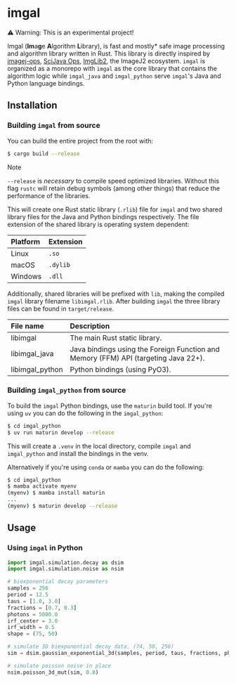# imgal

⚠️ Warning: This is an experimental project!

Imgal (**Im**a**g**e **A**lgorithm **L**ibrary), is fast and mostly* safe image processing and algorithm library written in Rust. This library is directly inspired by [imagej-ops](https://github.com/imagej/imagej-ops/),
[SciJava Ops](https://github.com/scijava/scijava), [ImgLib2](https://github.com/imglib/imglib2), the ImageJ2 ecosystem. `imgal` is organized as a monorepo with `imgal` as the core library that contains the algorithm logic while `imgal_java` and `imgal_python` serve `imgal`'s
Java and Python language bindings.

## Installation

### Building `imgal` from source

You can build the entire project from the root with:

```bash
$ cargo build --release
```
> [!NOTE]
>
> `--release` is _necessary_ to compile speed optimized libraries. Without this flag `rustc` will retain debug symbols (among other things) that reduce the performance of the libraries.

This will create one Rust static library (`.rlib`) file for `imgal` and two shared library files for the Java and Python bindings respectively. The file extension of the shared library is operating system dependent:

| Platform | Extension |
| :---     | :---      |
| Linux    | `.so`     |
| macOS    | `.dylib`  |
| Windows  | `.dll`    |

Additionally, shared libraries will be prefixed with `lib`, making the compiled `imgal` library filename `libimgal.rlib`. After building `imgal` the three library files can be found in `target/release`.

| File name | Description |
| :---      | :---        |
| libimgal | The main Rust static library.
| libimgal_java | Java bindings using the Foreign Function and Memory (FFM) API (targeting Java 22+). |
| libimgal_python | Python bindings (using PyO3). |


### Building `imgal_python` from source

To build the `imgal` Python bindings, use the `maturin` build tool. If you're using `uv` you can do the following in the `imgal_python`:

```bash
$ cd imgal_python
$ uv run maturin develop --release
```

This will create a `.venv` in the local directory, compile `imgal` and `imgal_python` and install the bindings in the venv.

Alternatively if you're using `conda` or `mamba` you can do the following:

```bash
$ cd imgal_python
$ mamba activate myenv
(myenv) $ mamba install maturin
...
(myenv) $ maturin develop --release
```


## Usage

### Using `imgal` in Python

```python
import imgal.simulation.decay as dsim
import imgal.simulation.noise as nsim

# biexponential decay parameters
samples = 256
period = 12.5
taus = [1.0, 3.0]
fractions = [0.7, 0.3]
photons = 5000.0
irf_center = 3.0
irf_width = 0.5
shape = (75, 50)

# simulate 3D biexponential decay data, (74, 50, 256)
sim = dsim.gaussian_exponential_3d(samples, period, taus, fractions, photons, irf_center, irf_width, shape)

# simulate poisson noise in place
nsim.poisson_3d_mut(sim, 0.8)
```

